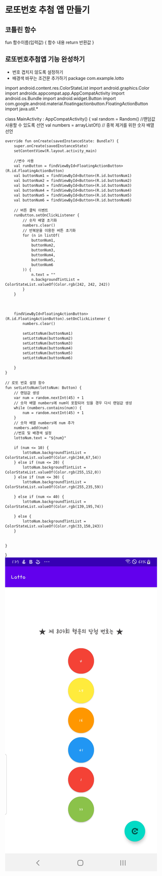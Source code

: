 # 로또번호 추첨 앱 만들기

## 코틀린 함수 
fun 함수이름(입력값) {
  함수 내용
	return 반환값
}
## 로또번호추첨앱 기능 완성하기
* 번호 겹치지 않도록 설정하기 
* 배경색 바꾸는 조건문 추가하기
package com.example.lotto

import android.content.res.ColorStateList
import android.graphics.Color
import androidx.appcompat.app.AppCompatActivity
import android.os.Bundle
import android.widget.Button
import com.google.android.material.floatingactionbutton.FloatingActionButton
import java.util.*

class MainActivity : AppCompatActivity() {
    val random = Random()  //랜덤값 사용할 수 있도록 선언
    val numbers = arrayListOf<Int>() // 중복 제거를 위한 숫자 배열 선언

    override fun onCreate(savedInstanceState: Bundle?) {
        super.onCreate(savedInstanceState)
        setContentView(R.layout.activity_main)

        //변수 사용
        val runButton = findViewById<FloatingActionButton>(R.id.FloatingActionButton)
        val buttonNum1 = findViewById<Button>(R.id.buttonNum1)
        val buttonNum2 = findViewById<Button>(R.id.buttonNum2)
        val buttonNum3 = findViewById<Button>(R.id.buttonNum3)
        val buttonNum4 = findViewById<Button>(R.id.buttonNum4)
        val buttonNum5 = findViewById<Button>(R.id.buttonNum5)
        val buttonNum6 = findViewById<Button>(R.id.buttonNum6)

        // 버튼 클릭 이벤트
        runButton.setOnClickListener {
            // 숫자 배열 초기화
            numbers.clear()
            // 반복문을 이용한 버튼 초기화
            for (n in listOf(
                buttonNum1,
                buttonNum2,
                buttonNum3,
                buttonNum4,
                buttonNum5,
                buttonNum6
            )) {
                n.text = ""
                n.backgroundTintList = ColorStateList.valueOf(Color.rgb(242, 242, 242))
            }
        }



        findViewById<FloatingActionButton>(R.id.FloatingActionButton).setOnClickListener {
            numbers.clear()

            setLottoNum(buttonNum1)
            setLottoNum(buttonNum2)
            setLottoNum(buttonNum3)
            setLottoNum(buttonNum4)
            setLottoNum(buttonNum5)
            setLottoNum(buttonNum6)

        }
    }

    // 로또 번호 설정 함수
    fun setLottoNum(lottoNum: Button) {
        // 랜덤값 생성
        var num = random.nextInt(45) + 1
        // 숫자 배열 numbers에 num이 포함되어 있을 경우 다시 랜덤값 생성
        while (numbers.contains(num)) {
            num = random.nextInt(45) + 1
        }
        // 숫자 배열 numbers에 num 추가
        numbers.add(num)
        //번호 및 배경색 설정
        lottoNum.text = "${num}"

        if (num <= 10) {
            lottoNum.backgroundTintList = ColorStateList.valueOf(Color.rgb(244,67,54))
        } else if (num <= 20) {
            lottoNum.backgroundTintList = ColorStateList.valueOf(Color.rgb(255,152,0))
        } else if (num <= 30) {
            lottoNum.backgroundTintList = ColorStateList.valueOf(Color.rgb(255,235,59))

        } else if (num <= 40) {
            lottoNum.backgroundTintList = ColorStateList.valueOf(Color.rgb(139,195,74))

        } else {
            lottoNum.backgroundTintList = ColorStateList.valueOf(Color.rgb(33,150,243))
        }


    }
}
![](Screenshot_20210603-013702_Lotto.jpg)
